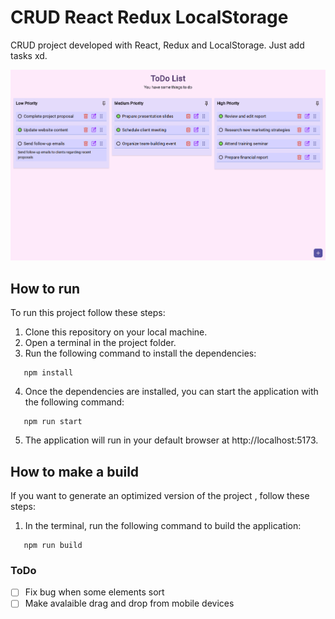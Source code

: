 # CRUD React Redux LocalStorage

CRUD project developed with React, Redux and LocalStorage. Just add tasks xd.

<img src="https://github.com/Rufi512/CRUD-React-Redux-LocalStorage/blob/main/Capture.png" alt="Capture.png">

## How to run

To run this project follow these steps:

1. Clone this repository on your local machine.
2. Open a terminal in the project folder.
3. Run the following command to install the dependencies:

```
   npm install
```
4. Once the dependencies are installed, you can start the application with the following command:


```
   npm run start
```
5. The application will run in your default browser at http://localhost:5173.

## How to make a build

If you want to generate an optimized version of the project , follow these steps:

1. In the terminal, run the following command to build the application:
```
   npm run build
```


### ToDo

- [ ] Fix bug when some elements sort  
- [ ] Make avalaible drag and drop from mobile devices